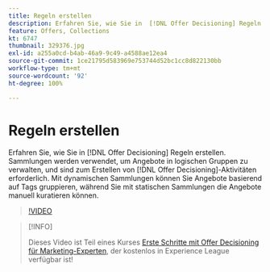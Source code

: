 ```yaml
---
title: Regeln erstellen
description: Erfahren Sie, wie Sie in  [!DNL Offer Decisioning] Regeln erstellen. Sammlungen sind Eignungsregeln zugeordnet, die Ihnen helfen, sie nur relevanten Kunden anzuzeigen.
feature: Offers, Collections
kt: 6747
thumbnail: 329376.jpg
exl-id: a255a0cd-b4ab-46a9-9c49-a4588ae12ea4
source-git-commit: 1ce21795d583969e753744d52bc1cc8d822130bb
workflow-type: tm+mt
source-wordcount: '92'
ht-degree: 100%

---
```


# Regeln erstellen

Erfahren Sie, wie Sie in [!DNL Offer Decisioning] Regeln erstellen. Sammlungen werden verwendet, um Angebote in logischen Gruppen zu verwalten, und sind zum Erstellen von [!DNL Offer Decisioning]-Aktivitäten erforderlich. Mit dynamischen Sammlungen können Sie Angebote basierend auf Tags gruppieren, während Sie mit statischen Sammlungen die Angebote manuell kuratieren können.

>[!VIDEO](https://video.tv.adobe.com/v/329376?quality=12&learn=on)

>[!INFO]
>
> Dieses Video ist Teil eines Kurses [Erste Schritte mit Offer Decisioning für Marketing-Experten](https://experienceleague.adobe.com/?recommended=ExperiencePlatform-U-1-2020.1.offerdecisioning), der kostenlos in Experience League verfügbar ist!
